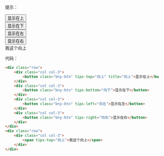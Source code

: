 <div>
    <p>提示：</p>
    <div class="row">
        <div class="col col-3">
            <button class="bny-btn" tips-top="向上" title="向上">显示在上</button>
        </div>
        <div class="col col-3">
            <button class="bny-btn" tips-bottom="向下">显示在下</button>
        </div>
        <div class="col col-3">
            <button class="bny-btn" tips-left="向左">显示在左</button>
        </div>
        <div class="col col-3">
            <button class="bny-btn" tips-right="向右">显示在右</button>
        </div>
    </div>
    <div class="row">
        <div class="col col-3">
            <span tips-top="向上">我这个向上</span>
        </div>
    </div>
</div> 

代码：

```html
<div class="row">
    <div class="col col-3">
        <button class="bny-btn" tips-top="向上" title="向上">显示在上</button>
    </div>
    <div class="col col-3">
        <button class="bny-btn" tips-bottom="向下">显示在下</button>
    </div>
    <div class="col col-3">
        <button class="bny-btn" tips-left="向左">显示在左</button>
    </div>
    <div class="col col-3">
        <button class="bny-btn" tips-right="向右">显示在右</button>
    </div>
</div>
<div class="row">
    <div class="col col-3">
        <span tips-top="向上">我这个向上</span>
    </div>
</div>
```